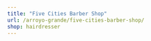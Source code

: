 ```yaml
---
title: "Five Cities Barber Shop"
url: /arroyo-grande/five-cities-barber-shop/
shop: hairdresser
---
```

